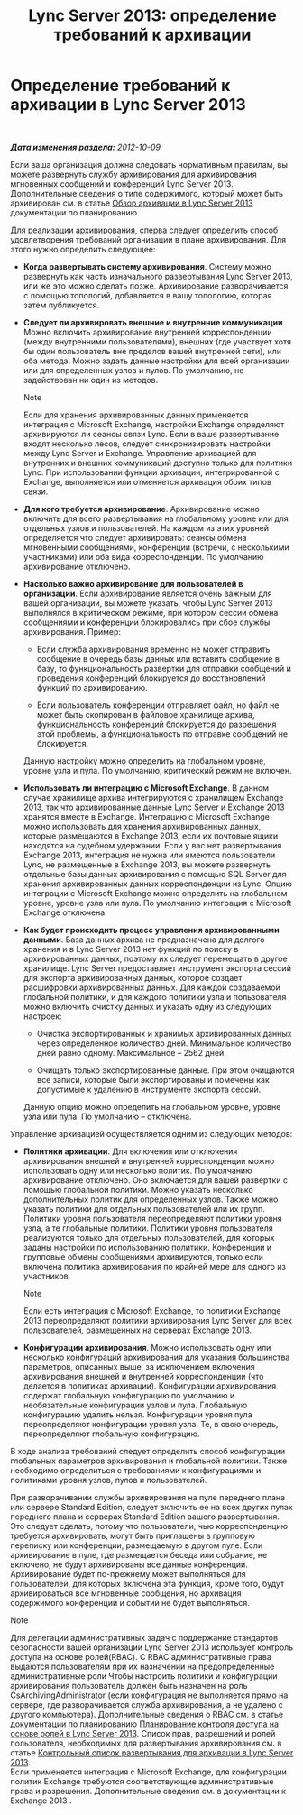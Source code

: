 ﻿---
title: 'Lync Server 2013: определение требований к архивации'
TOCTitle: Определение требований организации к архивации
ms:assetid: ce0fc0f6-7704-4b80-bf19-a1fa9818fc7a
ms:mtpsurl: https://technet.microsoft.com/ru-ru/library/JJ205276(v=OCS.15)
ms:contentKeyID: 49311184
ms.date: 05/19/2016
mtps_version: v=OCS.15
ms.translationtype: HT
---

# Определение требований к архивации в Lync Server 2013

 

_**Дата изменения раздела:** 2012-10-09_

Если ваша организация должна следовать нормативным правилам, вы можете развернуть службу архивирования для архивирования мгновенных сообщений и конференций Lync Server 2013. Дополнительные сведения о типе содержимого, который может быть архивирован см. в статье [Обзор архивации в Lync Server 2013](lync-server-2013-overview-of-archiving.md) документации по планированию.

Для реализации архивирования, сперва следует определить способ удовлетворения требований организации в плане архивирования. Для этого нужно определить следующее:

  - **Когда развертывать систему архивирования**. Систему можно развернуть как часть изначального развертывания Lync Server 2013, или же это можно сделать позже. Архивирование разворачивается с помощью топологий, добавляется в вашу топологию, которая затем публикуется.

  - **Следует ли архивировать внешние и внутренние коммуникации**. Можно включить архивирование внутренней корреспонденции (между внутренними пользователями), внешних (где участвует хотя бы один пользователь вне пределов вашей внутренней сети), или оба метода. Можно задать данные настройки для всей организации или для определенных узлов и пулов. По умолчанию, не задействован ни один из методов.
    
    > [!NOTE]  
    > Если для хранения архивированных данных применяется интеграция с Microsoft Exchange, настройки Exchange определяют архивируются ли сеансы связи Lync. Если в ваше развертывание входят несколько лесов, следует синхронизировать настройки между Lync Server и Exchange. Управление архивацией для внутренних и внешних коммуникаций доступно только для политики Lync. При использовании функции архивации, интегрированной с Exchange, выполняется или отменяется архивация обоих типов связи.

  - **Для кого требуется архивирование**. Архивирование можно включить для всего развертывания на глобальному уровне или для отдельных узлов и пользователей. На каждом из этих уровней определяется что следует архивировать: сеансы обмена мгновенными сообщениями, конференции (встречи, с несколькими участниками) или оба вида корреспонденции. По умолчанию архивирование отключено.

  - **Насколько важно архивирование для пользователей в организации**. Если архивирование является очень важным для вашей организации, вы можете указать, чтобы Lync Server 2013 выполнялся в критическом режиме, при котором сессии обмена сообщениями и конференции блокировались при сбое службы архивирования. Пример:
    
      - Если служба архивирования временно не может отправить сообщение в очередь базы данных или вставить сообщение в базу, то функциональность развертки для отправки сообщений и проведения конференций блокируется до восстановлений функций по архивированию.
    
      - Если пользователь конференции отправляет файл, но файл не может быть скопирован в файловое хранилище архива, функциональность конференций блокируется до разрешения этой проблемы, а функциональность по отправке сообщений не блокируется.
    
    Данную настройку можно определить на глобальном уровне, уровне узла и пула. По умолчанию, критический режим не включен.

  - **Использовать ли интеграцию с Microsoft Exchange**. В данном случае хранилище архива интегрируются с хранилищем Exchange 2013, так что архивированные данные Lync Server и Exchange 2013 хранятся вместе в Exchange. Интеграцию с Microsoft Exchange можно использовать для хранения архивированных данных, которые размещаются в Exchange 2013, если их почтовые ящики находятся на судебном удержании. Если у вас нет развертывания Exchange 2013, интеграция не нужна или имеются пользователи Lync, не размещенные в Exchange 2013, вы можете развернуть отдельные базы данных архивирования с помощью SQL Server для хранения архивированных данных корреспонденции из Lync. Опцию интеграции с Microsoft Exchange можно определить на глобальном уровне, уровне узла или пула. По умолчанию интеграция с Microsoft Exchange отключена.

  - **Как будет происходить процесс управления архивированными данными**. База данных архива не предназначена для долгого хранения и в Lync Server 2013 нет функций по поиску в архивированных данных, поэтому их следует перемещать в другое хранилище. Lync Server предоставляет инструмент экспорта сессий для экспорта архивированных данных, которое создает расшифровки архивированных данных. Для каждой создаваемой глобальной политики, и для каждого политики узла и пользователя можно включить очистку данных и указать одну из следующих настроек:
    
      - Очистка экспортированных и хранимых архивированных данных через определенное количество дней. Минимальное количество дней равно одному. Максимальное – 2562 дней.
    
      - Очищать только экспортированные данные. При этом очищаются все записи, которые были экспортированы и помечены как допустимые к удалению в инструменте экспорта сессий.
    
    Данную опцию можно определить на глобальном уровне, уровне узла или пула. По умолчанию – отключена.

Управление архивацией осуществляется одним из следующих методов:

  - **Политики архивации**. Для включения или отключения архивирования внешней и внутренней корреспонденции можно использовать одну или несколько политик. По умолчанию архивирование отключено. Оно включается для вашей развертки с помощью глобальной политики. Можно указать несколько дополнительных политик для определенных узлов. Также можно указать политики для отдельных пользователей или их групп. Политики уровня пользователя переопределяют политики уровня узла, а те глобальные политики. Политики уровня пользователя реализуются только для отдельных пользователей, для которых заданы настройки по использованию политики. Конференции и групповые обмены сообщениями архивируются, только если включена политика архивирования по крайней мере для одного из участников.
    
    > [!NOTE]  
    > Если есть интеграция с Microsoft Exchange, то политики Exchange 2013 переопределяют политики архивирования Lync Server для всех пользователей, размещенных на серверах Exchange 2013.

  - **Конфигурации архивирования**. Можно использовать одну или несколько конфигураций архивирования для указания большинства параметров, описанных выше, за исключением включения архивирования внешней и внутренней корреспонденции (что делается в политиках архивации). Конфигурации архивирования содержат глобальную конфигурацию по умолчанию и необязательные конфигурации узлов и пула. Глобальную конфигурацию удалить нельзя. Конфигурации уровня пула переопределяют конфигурации уровня узла. Те, в свою очередь, переопределяют глобальную конфигурацию.

В ходе анализа требований следует определить способ конфигурации глобальных параметров архивирования и глобальной политики. Также необходимо определиться с требованиями к конфигурациями и политиками уровня узлов, пулов и пользователей.

При разворачивании службы архивирования на пуле переднего плана или сервере Standard Edition, следует включить ее на всех других пулах переднего плана и серверах Standard Edition вашего развертывания. Это следует сделать, потому что пользователи, чью корреспонденцию требуется архивировать, могут быть приглашены в групповую переписку или конференции, размещаемую в другом пуле. Если архивирование в пуле, где размещается беседа или собрание, не включено, не будут архивированы все данные конференции. Архивирование будет по-прежнему может выполняться для пользователей, для которых включена эта функция, кроме того, будут архивироваться все мгновенные сообщения, но архивация содержимого конференций и событий не будет выполняться.

> [!NOTE]  
> Для делегации административных задач с поддержание стандартов безопасности вашей организации Lync Server 2013 использует контроль доступа на основе ролей(RBAC). С RBAC административные права выдаются пользователям при их назначении на предопределенные административные роли Чтобы настроить политики и конфигурации архивирования пользователь должен быть назначен на роль CsArchivingAdministrator (если конфигурация не выполняется прямо на сервере, где разворачивается служба архивирования, а не удалено с другого компьютера). Дополнительные сведения о RBAC см. в статье документации по планированию <a href="lync-server-2013-planning-for-role-based-access-control.md">Планирование контроля доступа на основе ролей в Lync Server 2013</a>. Список прав, разрешений и ролей пользователя, необходимых для развертывания архивирования см. в статье <a href="lync-server-2013-deployment-checklist-for-archiving.md">Контрольный список развертывания для архивации в Lync Server 2013</a>.<br />Если применяется интеграция с Microsoft Exchange, для конфигурации политик Exchange требуются соответствующие административные права и разрешения. Дополнительные сведения см. в документации к Exchange 2013 .
